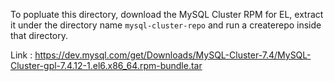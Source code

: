 To popluate this directory, download the MySQL Cluster RPM for EL, extract it under the directory name `mysql-cluster-repo` and run a createrepo inside that directory.

Link : https://dev.mysql.com/get/Downloads/MySQL-Cluster-7.4/MySQL-Cluster-gpl-7.4.12-1.el6.x86_64.rpm-bundle.tar
